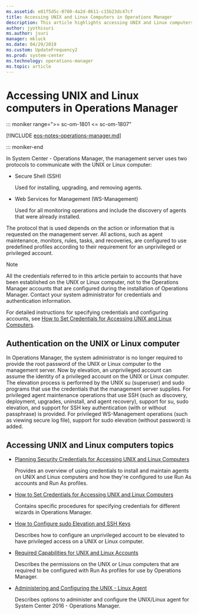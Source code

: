 ```yaml
---
ms.assetid: e81f5d5c-0780-4a2d-8611-c15b23dc47cf
title: Accessing UNIX and Linux Computers in Operations Manager
description: This article highlights accessing UNIX and Linux computers in Operations Manager.
author: jyothisuri
ms.author: jsuri
manager: mkluck
ms.date: 04/29/2019
ms.custom: UpdateFrequency2
ms.prod: system-center
ms.technology: operations-manager
ms.topic: article
---
```


# Accessing UNIX and Linux computers in Operations Manager

::: moniker range=">= sc-om-1801 <= sc-om-1807"

[!INCLUDE [eos-notes-operations-manager.md](../includes/eos-notes-operations-manager.md)]

::: moniker-end

In System Center - Operations Manager, the management server uses two protocols to communicate with the UNIX or Linux computer:  

-   Secure Shell (SSH)  

    Used for installing, upgrading, and removing agents.  

-   Web Services for Management (WS-Management)  

    Used for all monitoring operations and include the discovery of agents that were already installed.  

The protocol that is used depends on the action or information that is requested on the management server. All actions, such as agent maintenance, monitors, rules, tasks, and recoveries, are configured to use predefined profiles according to their requirement for an unprivileged or privileged account.  

> [!NOTE]  
> All the credentials referred to in this article pertain to accounts that have been established on the UNIX or Linux computer, not to the Operations Manager accounts that are configured during the installation of Operations Manager. Contact your system administrator for credentials and authentication information.  

For detailed instructions for specifying credentials and configuring accounts, see [How to Set Credentials for Accessing UNIX and Linux Computers](manage-security-create-crossplat-credentials.md).  

## Authentication on the UNIX or Linux computer

In Operations Manager, the system administrator is no longer required to provide the root password of the UNIX or Linux computer to the management server. Now by elevation, an unprivileged account can assume the identity of a privileged account on the UNIX or Linux computer. The elevation process is performed by the UNIX su (superuser) and sudo programs that use the credentials that the management server supplies. For privileged agent maintenance operations that use SSH (such as discovery, deployment, upgrades, uninstall, and agent recovery), support for su, sudo elevation, and support for SSH key authentication (with or without passphrase) is provided. For privileged WS-Management operations (such as viewing secure log file), support for sudo elevation (without password) is added.  

## Accessing UNIX and Linux computers topics  

-   [Planning Security Credentials for Accessing UNIX and Linux Computers](plan-security-crossplat-credentials.md)

    Provides an overview of using credentials to install and maintain agents on UNIX and Linux computers and how they're configured to use Run As accounts and Run As profiles.  

-   [How to Set Credentials for Accessing UNIX and Linux Computers](manage-security-create-crossplat-credentials.md)  

    Contains specific procedures for specifying credentials for different wizards in Operations Manager.  

-   [How to Configure sudo Elevation and SSH Keys](manage-security-create-crossplat-sudo-sshkeys.md)  

    Describes how to configure an unprivileged account to be elevated to have privileged access on a UNIX or Linux computer.  

-   [Required Capabilities for UNIX and Linux Accounts](manage-security-crossplat-capabilities.md)  

    Describes the permissions on the UNIX or Linux computers that are required to be configured with Run As profiles for use by Operations Manager.  

-   [Administering and Configuring the UNIX - Linux Agent](manage-security-administer-crossplat-agent.md)  

    Describes options to administer and configure the UNIX/Linux agent for System Center 2016 - Operations Manager.  
